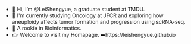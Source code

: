 - 👋 Hi, I’m @LeiShengyue, a graduate student at TMDU.
- 👀 I'm currently studying Oncology at JFCR and exploring how aneuploidy affects tumor formation and progression using scRNA-seq.
- 🌱 A rookie in Bioinformatics.
- 👉 Welcome to visit my Homapage. ➡️https://leishengyue.github.io

<!---
LeiShengyue/LeiShengyue is a ✨ special ✨ repository because its `README.md` (this file) appears on your GitHub profile.
You can click the Preview link to take a look at your changes.
--->
